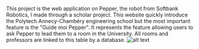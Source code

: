 This project is the web application on Pepper, the robot from Softbank Robotics, I made through a scholar project.
This website quickly introduce the Polytech Annecy-Chambéry engineering school but the most important feature is the "Guide moi Pepper".
It represents the feature allowing users to ask Pepper to lead them to a room in the University. All rooms and professors are linked to this table by a database.
![alt text](https://github.com/johntcha/pepper-tablet?raw=true)